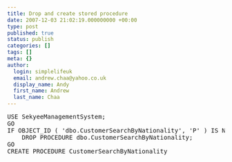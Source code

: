 ```yaml
---
title: Drop and create stored procedure
date: 2007-12-03 21:02:19.000000000 +00:00
type: post
published: true
status: publish
categories: []
tags: []
meta: {}
author:
  login: simplelifeuk
  email: andrew.chaa@yahoo.co.uk
  display_name: Andy
  first_name: Andrew
  last_name: Chaa
---
```

<pre>
USE SekyeeManagementSystem;
GO
IF OBJECT_ID ( 'dbo.CustomerSearchByNationality', 'P' ) IS NOT NULL
    DROP PROCEDURE dbo.CustomerSearchByNationality;
GO
CREATE PROCEDURE CustomerSearchByNationality
</pre>

